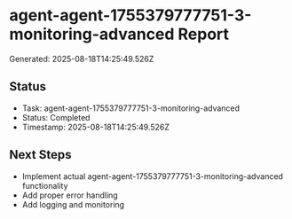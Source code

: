 # agent-agent-1755379777751-3-monitoring-advanced Report

Generated: 2025-08-18T14:25:49.526Z

## Status
- Task: agent-agent-1755379777751-3-monitoring-advanced
- Status: Completed
- Timestamp: 2025-08-18T14:25:49.526Z

## Next Steps
- Implement actual agent-agent-1755379777751-3-monitoring-advanced functionality
- Add proper error handling
- Add logging and monitoring
